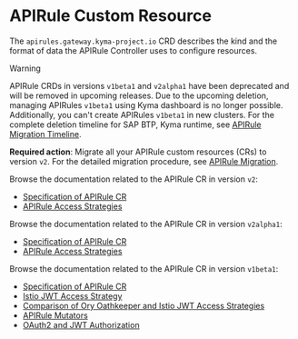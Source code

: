 # APIRule Custom Resource <!-- {docsify-ignore-all} -->

The `apirules.gateway.kyma-project.io` CRD describes the kind and the format of data the APIRule Controller uses to configure resources.

> [!WARNING]
> APIRule CRDs in versions `v1beta1` and `v2alpha1` have been deprecated and will be removed in upcoming releases. Due to the upcoming deletion, managing APIRules `v1beta1` using Kyma dashboard is no longer possible. Additionally, you can't create APIRules `v1beta1` in new clusters. For the complete deletion timeline for SAP BTP, Kyma runtime, see [APIRule Migration Timeline](https://help.sap.com/docs/btp/sap-business-technology-platform/apirule-migration?locale=en-US&version=Cloud#apirule-v1beta1-migration-timeline).
> 
> **Required action**: Migrate all your APIRule custom resources (CRs) to version `v2`. For the detailed migration procedure, see [APIRule Migration](../../apirule-migration/README.md).

Browse the documentation related to the APIRule CR in version `v2`:
- [Specification of APIRule CR](./04-10-apirule-custom-resource.md)
- [APIRule Access Strategies](./04-15-api-rule-access-strategies.md)

Browse the documentation related to the APIRule CR in version `v2alpha1`:
- [Specification of APIRule CR](./v2alpha1/04-10-apirule-custom-resource.md)
- [APIRule Access Strategies](./v2alpha1/04-15-api-rule-access-strategies.md)

Browse the documentation related to the APIRule CR in version `v1beta1`:
- [Specification of APIRule CR](./v1beta1-deprecated/04-10-apirule-custom-resource.md)
- [Istio JWT Access Strategy](./v1beta1-deprecated/04-20-apirule-istio-jwt-access-strategy.md)
- [Comparison of Ory Oathkeeper and Istio JWT Access Strategies](./v1beta1-deprecated/04-30-apirule-jwt-ory-and-istio-comparison.md)
- [APIRule Mutators](./v1beta1-deprecated/04-40-apirule-mutators.md)
- [OAuth2 and JWT Authorization](./v1beta1-deprecated/04-50-apirule-authorizations.md)
